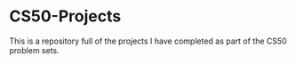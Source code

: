 # CS50-Projects
This is a repository full of the projects I have completed as part of the CS50 problem sets.

